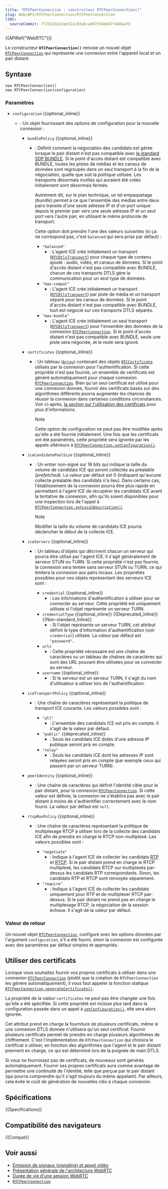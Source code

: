 ```yaml
---
title: "RTCPeerConnection : constructeur RTCPeerConnection()"
slug: Web/API/RTCPeerConnection/RTCPeerConnection
l10n:
  sourceCommit: 7723224a33ae51ac03a6cadd7354b6d7f4d8aa7b
---
```


{{APIRef("WebRTC")}}

Le constructeur **`RTCPeerConnection()`** renvoie un nouvel objet [`RTCPeerConnection`](/fr/docs/Web/API/RTCPeerConnection) qui représente une connexion entre l'appareil local et un pair distant.

## Syntaxe

```js-nolint
new RTCPeerConnection()
new RTCPeerConnection(configuration)
```

### Paramètres

- `configuration` {{optional_inline}}

  - : Un objet fournissant des options de configuration pour la nouvelle connexion&nbsp;:

    - `bundlePolicy` {{optional_inline}}

      - : Définit comment la négociation des candidats est gérée lorsque le pair distant n'est pas compatible avec [le standard SDP BUNDLE](https://webrtcstandards.info/sdp-bundle/). Si le point d'accès distant est compatible avec BUNDLE, toutes les pistes de médias et les canaux de données sont regroupés dans un seul transport à la fin de la négociation, quelle que soit la politique utilisée. Les transports désormais inutiles qui auraient été créés initialement sont désormais fermés.

        Autrement dit, sur le plan technique, un tel empaquetage (<i lang="en">bundle</i>) permet à ce que l'ensemble des médias entre deux pairs transite d'une seule adresse IP et d'un port unique depuis le premier pair vers une seule adresse IP et un seul port vers l'autre pair, en utilisant le même protocole de transport.

        Cette option doit prendre l'une des valeurs suivantes (si ça ne correspond pas, c'est `balanced` qui sera prise par défaut)&nbsp;:

        - `"balanced"`
          - : L'agent ICE crée initialement un transport ([`RTCDtlsTransport`](/fr/docs/Web/API/RTCDtlsTransport)) pour chaque type de contenu ajouté&nbsp;: audio, vidéo, et canaux de données. Si le point d'accès distant n'est pas compatible avec BUNDLE, chacun de ces transports DTLS gère la communication pour un seul type de données.
        - `"max-compat"`
          - : L'agent ICE crée initialement un transport ([`RTCDtlsTransport`](/fr/docs/Web/API/RTCDtlsTransport)) par piste de média et un transport séparé pour les canaux de données. Si le point d'accès distant n'est pas compatible avec BUNDLE, tout est négocié sur ces transports DTLS séparés.
        - `"max-bundle"`
          - : L'agent ICE crée initialement un seul transport ([`RTCDtlsTransport`](/fr/docs/Web/API/RTCDtlsTransport)) pour l'ensemble des données de la connexion [`RTCPeerConnection`](/fr/docs/Web/API/RTCPeerConnection). Si le point d'accès distant n'est pas compatible avec BUNDLE, seule une piste sera négociée, et le reste sera ignoré.

    - `certificates` {{optional_inline}}

      - : Un tableau ([`Array`](/fr/docs/Web/JavaScript/Reference/Global_Objects/Array)) contenant des objets [`RTCCertificate`](/fr/docs/Web/API/RTCCertificate) utilisés par la connexion pour l'authentification. Si cette propriété n'est pas fournie, un ensemble de certificats est généré automatiquement pour chaque connexion [`RTCPeerConnection`](/fr/docs/Web/API/RTCPeerConnection). Bien qu'un seul certificat est utilisé pour une connexion donnée, fournir des certificats basés sur des algorithmes différents pourra augmenter les chances de réussir la connexion dans certaines conditions circonstances. Voir ci-après, [la section sur l'utilisation des certificats](#utiliser_des_certificats) pour plus d'informations.

        > [!NOTE]
        > Cette option de configuration ne peut pas être modifiée après qu'elle a été fournie initialement. Une fois que les certificats ont été paramétrés, cette propriété sera ignorée par les appels ultérieurs à [`RTCPeerConnection.setConfiguration()`](/fr/docs/Web/API/RTCPeerConnection/setConfiguration).

    - `iceCandidatePoolSize` {{optional_inline}}

      - : Un entier non-signé sur 16 bits qui indique la taille du volume de candidats ICE qui seront collectés au préalable (<i lang="en">prefetched</i>). La valeur par défaut est 0 (indiquant qu'aucune collecte préalable des candidats n'a lieu). Dans certains cas, l'établissement de la connexion pourra être plus rapide en permettant à l'agent ICE de récupérer les candidats ICE avant la tentative de connexion, afin qu'ils soient disponibles pour une inspection lors de l'appel à [`RTCPeerConnection.setLocalDescription()`](/fr/docs/Web/API/RTCPeerConnection/setLocalDescription).

        > [!NOTE]
        > Modifier la taille du volume de candidats ICE pourra déclencher le début de la collecte ICE.

    - `iceServers` {{optional_inline}}

      - : Un tableau d'objets qui décrivent chacun un serveur qui pourra être utilisé par l'agent ICE. Il s'agit généralement de serveur STUN ou TURN. Si cette propriété n'est pas fournie, la connexion sera tentée sans serveur STUN ou TURN, ce qui limitera la connexion aux pairs locaux. Les propriétés possibles pour ces objets représentant des serveurs ICE sont&nbsp;:

        - `credential` {{optional_inline}}
          - : Les informations d'authentification à utiliser pour se connecter au serveur. Cette propriété est uniquement utilisée si l'objet représente un serveur TURN.
        - `credentialType` {{optional_inline}} {{Deprecated_Inline}} {{Non-standard_Inline}}
          - : Si l'objet représente un serveur TURN, cet attribut définit le type d'information d'authentification (voir `credential`) utilisée. La valeur par défaut est `"password"`.
        - `urls`
          - : Cette propriété nécessaire est une chaîne de caractères ou un tableau de chaînes de caractères qui sont des URL pouvant être utilisées pour se connecter au serveur.
        - `username` {{optional_inline}}
          - : Si le serveur est un serveur TURN, il s'agit du nom d'utilisateur à utiliser lors de l'authentification.

    - `iceTransportPolicy` {{optional_inline}}

      - : Une chaîne de caractères représentant la politique de transport ICE courante. Les valeurs possibles sont&nbsp;:

        - `"all"`
          - : L'ensemble des candidats ICE est pris en compte. Il s'agit de la valeur par défaut.
        - `"public"` {{deprecated_inline}}
          - : Seuls les candidats ICE dotés d'une adresse IP publique seront pris en compte.
        - `"relay"`
          - : Seuls les candidats ICE dont les adresses IP sont relayées seront pris en compte (par exemple ceux qui passent par un serveur TURN).

    - `peerIdentity` {{optional_inline}}
      - : Une chaîne de caractères qui définit l'identité cible pour le pair distant, pour la connexion [`RTCPeerConnection`](/fr/docs/Web/API/RTCPeerConnection). Si cette valeur est définie, la connexion ne s'établira pas avec le pair distant à moins de s'authentifier correctement avec le nom fourni. La valeur par défaut est `null`.
    - `rtcpMuxPolicy` {{optional_inline}}

      - : Une chaîne de caractères représentant la politique de multiplexage RTCP à utiliser lors de la collecte des candidats ICE afin de prendre en charge le RTCP non-multiplexé. Les valeurs possibles sont&nbsp;:

        - `"negotiate"`
          - : Indique à l'agent ICE de collecter les candidats [RTP](/fr/docs/Glossary/RTP) et [RTCP](/fr/docs/Glossary/RTCP). Si le pair distant prend en charge le RTCP multiplexé, les candidats RTCP sur multiplexés par-dessus les candidats RTP correspondants. Sinon, les candidats RTP et RTCP sont renvoyés séparément.
        - `"require"`
          - : Indique à l'agent ICE de collecter les candidats uniquement pour RTP et de multiplexer RTCP par-dessus. Si le pair distant ne prend pas en charge le multiplexage RTCP, la négociation de la session échoue. Il s'agit de la valeur par défaut.

### Valeur de retour

Un nouvel objet [`RTCPeerConnection`](/fr/docs/Web/API/RTCPeerConnection), configuré avec les options données par l'argument `configuration`, s'il a été fourni, sinon la connexion est configurée avec des paramètres par défaut simples et appropriés.

## Utiliser des certificats

Lorsque vous souhaitez fournir vos propres certificats à utiliser dans une connexion [`RTCPeerConnection`](/fr/docs/Web/API/RTCPeerConnection) (plutôt que la création de `RTCPeerConnection` les génère automatiquement), il vous faut appeler la fonction statique [`RTCPeerConnection.generateCertificate()`](/fr/docs/Web/API/RTCPeerConnection/generateCertificate_static).

La propriété de la valeur `certificates` ne peut pas être changée une fois qu'elle a été spécifiée. Si cette propriété est incluse plus tard dans la configuration passée dans un appel à [`setConfiguration()`](/fr/docs/Web/API/RTCPeerConnection/setConfiguration), elle sera alors ignorée.

Cet attribut prend en charge la fourniture de plusieurs certificats, même si une connexion DTLS donnée n'utilisera qu'un seul certificat. Fournir plusieurs certificats permet de prendre en charge plusieurs algorithmes de chiffrement. C'est l'implémentation de `RTCPeerConnection` qui choisira le certificat à utiliser, en fonction des algorithmes que l'agent et le pair distant prennent en charge, ce qui est déterminé lors de la poignée de main DTLS.

Si vous ne fournissez pas de certificats, de nouveaux sont générés automatiquement. Fournir ses propres certificats aura comme avantage de permettre une continuité de l'identité, telle que perçue par le pair distant (qui pourra comprendre qu'il s'agit toujours du même appelant). Par ailleurs, cela évite le coût de génération de nouvelles clés à chaque connexion.

## Spécifications

{{Specifications}}

## Compatibilité des navigateurs

{{Compat}}

## Voir aussi

- [Émission de signaux (<i lang="en">signaling</i>) et appel vidéo](/fr/docs/Web/API/WebRTC_API/Signaling_and_video_calling)
- [Présentation générale de l'architecture WebRTC](/fr/docs/Web/API/WebRTC_API/Protocols)
- [Durée de vie d'une session WebRTC](/fr/docs/Web/API/WebRTC_API/Session_lifetime)
- [`RTCPeerConnection`](/fr/docs/Web/API/RTCPeerConnection)
